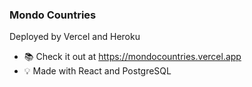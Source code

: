 ### Mondo Countries

Deployed by Vercel and Heroku

- 📚 Check it out at https://mondocountries.vercel.app
- 💡 Made with React and PostgreSQL
